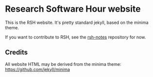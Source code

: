 # Research Software Hour website

This is the RSH website.  It's pretty standard jekyll, based on the
minima theme.

If you want to contribute to RSH, see the
[rsh-notes](https://github.com/ResearchSoftwareHour/rsh-notes/)
repository for now.



## Credits

All website HTML may be derived from the minima theme:
https://github.com/jekyll/minima

